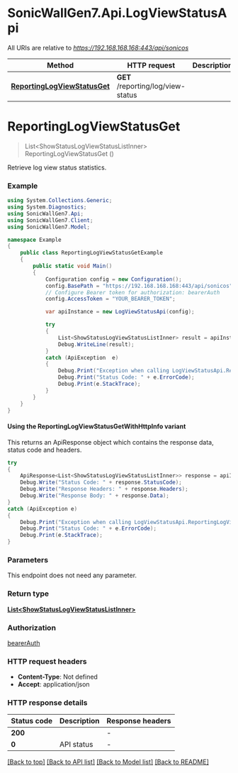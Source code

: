 # SonicWallGen7.Api.LogViewStatusApi

All URIs are relative to *https://192.168.168.168:443/api/sonicos*

| Method | HTTP request | Description |
|--------|--------------|-------------|
| [**ReportingLogViewStatusGet**](LogViewStatusApi.md#reportinglogviewstatusget) | **GET** /reporting/log/view-status |  |

<a id="reportinglogviewstatusget"></a>
# **ReportingLogViewStatusGet**
> List&lt;ShowStatusLogViewStatusListInner&gt; ReportingLogViewStatusGet ()



Retrieve log view status statistics.

### Example
```csharp
using System.Collections.Generic;
using System.Diagnostics;
using SonicWallGen7.Api;
using SonicWallGen7.Client;
using SonicWallGen7.Model;

namespace Example
{
    public class ReportingLogViewStatusGetExample
    {
        public static void Main()
        {
            Configuration config = new Configuration();
            config.BasePath = "https://192.168.168.168:443/api/sonicos";
            // Configure Bearer token for authorization: bearerAuth
            config.AccessToken = "YOUR_BEARER_TOKEN";

            var apiInstance = new LogViewStatusApi(config);

            try
            {
                List<ShowStatusLogViewStatusListInner> result = apiInstance.ReportingLogViewStatusGet();
                Debug.WriteLine(result);
            }
            catch (ApiException  e)
            {
                Debug.Print("Exception when calling LogViewStatusApi.ReportingLogViewStatusGet: " + e.Message);
                Debug.Print("Status Code: " + e.ErrorCode);
                Debug.Print(e.StackTrace);
            }
        }
    }
}
```

#### Using the ReportingLogViewStatusGetWithHttpInfo variant
This returns an ApiResponse object which contains the response data, status code and headers.

```csharp
try
{
    ApiResponse<List<ShowStatusLogViewStatusListInner>> response = apiInstance.ReportingLogViewStatusGetWithHttpInfo();
    Debug.Write("Status Code: " + response.StatusCode);
    Debug.Write("Response Headers: " + response.Headers);
    Debug.Write("Response Body: " + response.Data);
}
catch (ApiException e)
{
    Debug.Print("Exception when calling LogViewStatusApi.ReportingLogViewStatusGetWithHttpInfo: " + e.Message);
    Debug.Print("Status Code: " + e.ErrorCode);
    Debug.Print(e.StackTrace);
}
```

### Parameters
This endpoint does not need any parameter.
### Return type

[**List&lt;ShowStatusLogViewStatusListInner&gt;**](ShowStatusLogViewStatusListInner.md)

### Authorization

[bearerAuth](../README.md#bearerAuth)

### HTTP request headers

 - **Content-Type**: Not defined
 - **Accept**: application/json


### HTTP response details
| Status code | Description | Response headers |
|-------------|-------------|------------------|
| **200** |  |  -  |
| **0** | API status |  -  |

[[Back to top]](#) [[Back to API list]](../README.md#documentation-for-api-endpoints) [[Back to Model list]](../README.md#documentation-for-models) [[Back to README]](../README.md)

